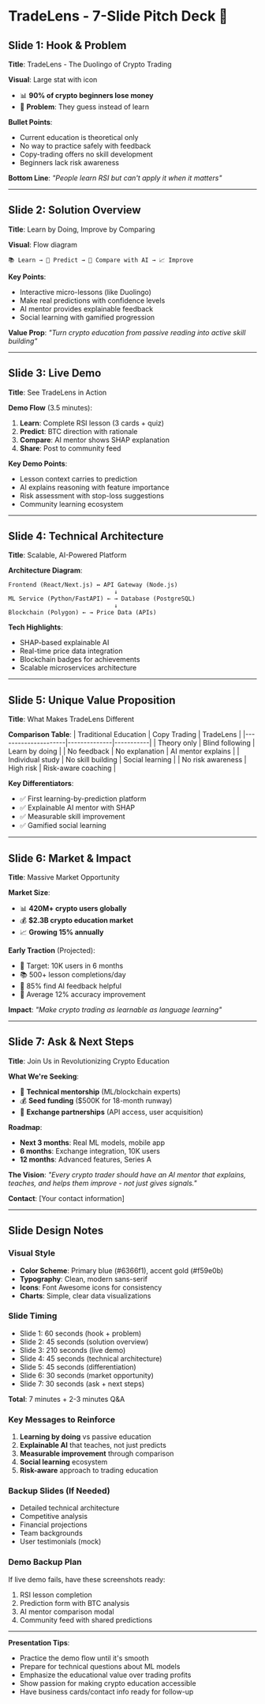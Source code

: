 # TradeLens - 7-Slide Pitch Deck 🎯

## Slide 1: Hook & Problem
**Title**: TradeLens - The Duolingo of Crypto Trading

**Visual**: Large stat with icon
- 📊 **90% of crypto beginners lose money**
- 🤔 **Problem**: They guess instead of learn

**Bullet Points**:
- Current education is theoretical only
- No way to practice safely with feedback
- Copy-trading offers no skill development
- Beginners lack risk awareness

**Bottom Line**: *"People learn RSI but can't apply it when it matters"*

---

## Slide 2: Solution Overview
**Title**: Learn by Doing, Improve by Comparing

**Visual**: Flow diagram
```
📚 Learn → 🎯 Predict → 🤖 Compare with AI → 📈 Improve
```

**Key Points**:
- Interactive micro-lessons (like Duolingo)
- Make real predictions with confidence levels
- AI mentor provides explainable feedback
- Social learning with gamified progression

**Value Prop**: *"Turn crypto education from passive reading into active skill building"*

---

## Slide 3: Live Demo
**Title**: See TradeLens in Action

**Demo Flow** (3.5 minutes):
1. **Learn**: Complete RSI lesson (3 cards + quiz)
2. **Predict**: BTC direction with rationale
3. **Compare**: AI mentor shows SHAP explanation
4. **Share**: Post to community feed

**Key Demo Points**:
- Lesson context carries to prediction
- AI explains reasoning with feature importance
- Risk assessment with stop-loss suggestions
- Community learning ecosystem

---

## Slide 4: Technical Architecture
**Title**: Scalable, AI-Powered Platform

**Architecture Diagram**:
```
Frontend (React/Next.js) ↔ API Gateway (Node.js)
                              ↓
ML Service (Python/FastAPI) ← → Database (PostgreSQL)
                              ↓
Blockchain (Polygon) ← → Price Data (APIs)
```

**Tech Highlights**:
- SHAP-based explainable AI
- Real-time price data integration
- Blockchain badges for achievements
- Scalable microservices architecture

---

## Slide 5: Unique Value Proposition
**Title**: What Makes TradeLens Different

**Comparison Table**:
| Traditional Education | Copy Trading | TradeLens |
|---------------------|--------------|-----------|
| Theory only | Blind following | Learn by doing |
| No feedback | No explanation | AI mentor explains |
| Individual study | No skill building | Social learning |
| No risk awareness | High risk | Risk-aware coaching |

**Key Differentiators**:
- ✅ First learning-by-prediction platform
- ✅ Explainable AI mentor with SHAP
- ✅ Measurable skill improvement
- ✅ Gamified social learning

---

## Slide 6: Market & Impact
**Title**: Massive Market Opportunity

**Market Size**:
- 📊 **420M+ crypto users globally**
- 💰 **$2.3B crypto education market**
- 📈 **Growing 15% annually**

**Early Traction** (Projected):
- 🎯 Target: 10K users in 6 months
- 📚 500+ lesson completions/day
- 🤖 85% find AI feedback helpful
- 💪 Average 12% accuracy improvement

**Impact**: *"Make crypto trading as learnable as language learning"*

---

## Slide 7: Ask & Next Steps
**Title**: Join Us in Revolutionizing Crypto Education

**What We're Seeking**:
- 🤝 **Technical mentorship** (ML/blockchain experts)
- 💰 **Seed funding** ($500K for 18-month runway)
- 🏢 **Exchange partnerships** (API access, user acquisition)

**Roadmap**:
- **Next 3 months**: Real ML models, mobile app
- **6 months**: Exchange integration, 10K users
- **12 months**: Advanced features, Series A

**The Vision**: *"Every crypto trader should have an AI mentor that explains, teaches, and helps them improve - not just gives signals."*

**Contact**: [Your contact information]

---

## Slide Design Notes

### Visual Style
- **Color Scheme**: Primary blue (#6366f1), accent gold (#f59e0b)
- **Typography**: Clean, modern sans-serif
- **Icons**: Font Awesome icons for consistency
- **Charts**: Simple, clear data visualizations

### Slide Timing
- Slide 1: 60 seconds (hook + problem)
- Slide 2: 45 seconds (solution overview)
- Slide 3: 210 seconds (live demo)
- Slide 4: 45 seconds (technical architecture)
- Slide 5: 45 seconds (differentiation)
- Slide 6: 30 seconds (market opportunity)
- Slide 7: 30 seconds (ask + next steps)

**Total**: 7 minutes + 2-3 minutes Q&A

### Key Messages to Reinforce
1. **Learning by doing** vs passive education
2. **Explainable AI** that teaches, not just predicts
3. **Measurable improvement** through comparison
4. **Social learning** ecosystem
5. **Risk-aware** approach to trading education

### Backup Slides (If Needed)
- Detailed technical architecture
- Competitive analysis
- Financial projections
- Team backgrounds
- User testimonials (mock)

### Demo Backup Plan
If live demo fails, have these screenshots ready:
1. RSI lesson completion
2. Prediction form with BTC analysis
3. AI mentor comparison modal
4. Community feed with shared predictions

---

**Presentation Tips**:
- Practice the demo flow until it's smooth
- Prepare for technical questions about ML models
- Emphasize the educational value over trading profits
- Show passion for making crypto education accessible
- Have business cards/contact info ready for follow-up
